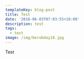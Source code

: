 ```yaml
---
templateKey: blog-post
title: Test
date: '2018-06-03T07:03:55+10:00'
description: test
tags:
  - test
image: /img/berobday18.jpg
---
```

Test
